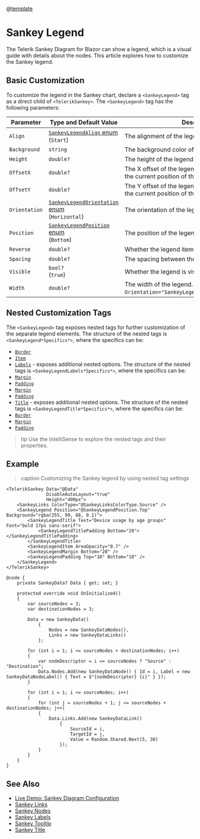 @[template](/_contentTemplates/common/parameters-table-styles.md#table-layout)

# Sankey Legend

The Telerik Sankey Diagram for Blazor can show a legend, which is a visual guide with details about the nodes. This article explores how to customize the Sankey legend.

## Basic Customization

To customize the legend in the Sankey chart, declare a `<SankeyLegend>` tag as a direct child of `<TelerikSankey>`. The `<SankeyLegend>` tag has the following parameters:

| Parameter | Type and Default&nbsp;Value | Description |
| --------- | ---- | ----------- |
| `Align` | [`SankeyLegendAlign` enum](slug:telerik.blazor.sankeylegendalign) <br/> (`Start`) | The alignment of the legend. |
| `Background` | `string` | The background color of the legend. |
| `Height` | `double?` | The height of the legend. |
| `OffsetX` | `double?` | The X offset of the legend. The offset is relative to the current position of the legend. |
| `OffsetY` | `double?` | The Y offset of the legend. The offset is relative to the current position of the legend. |
| `Orientation` | [`SankeyLegendOrientation` enum](slug:telerik.blazor.sankeylegendorientation) <br/> (`Horizontal`) | The orientation of the legend. |
| `Position` | [`SankeyLegendPosition` enum](slug:telerik.blazor.sankeylegendposition) <br/> (`Bottom`)| The position of the legend. |
| `Reverse` | `double?` | Whether the legend items are reversed. |
| `Spacing` | `double?` | The spacing between the labels of the legend. |
| `Visible` | `bool?` <br/> (`true`) | Whether the legend is visible. |
| `Width` | `double?` | The width of the legend. Applies when `Orientation="SankeyLegendOrientation.Horizontal"`. |

## Nested Customization Tags

The `<SankeyLegend>` tag exposes nested tags for further customization of the separate legend elements. The structure of the nested tags is `<SankeyLegend*Specifics*>`, where the specifics can be:

* [`Border`](slug:telerik.blazor.components.sankeylegendborder)
* [`Item`](slug:telerik.blazor.components.sankeylegenditem)
* [`Labels`](slug:telerik.blazor.components.sankeylegendlabels) - exposes additional nested options. The structure of the nested tags is `<SankeyLegendLabels*Specifics*>`, where the specifics can be:
* [`Margin`](slug:telerik.blazor.components.sankeylegendlabelsmargin)
* [`Padding`](slug:telerik.blazor.components.sankeylegendlabelspadding)
* [`Margin`](slug:telerik.blazor.components.sankeylegendmargin)
* [`Padding`](slug:telerik.blazor.components.sankeylegendpadding)
* [`Title`](slug:telerik.blazor.components.sankeylegendtitle) - exposes additional nested options. The structure of the nested tags is `<SankeyLegendTitle*Specifics*>`, where the specifics can be:
* [`Border`](slug:telerik.blazor.components.sankeylegendtitleborder)
* [`Margin`](slug:telerik.blazor.components.sankeylegendtitlemargin)
* [`Padding`](slug:telerik.blazor.components.sankeylegendtitlepadding)

>tip Use the IntelliSense to explore the nested tags and their properties.

## Example

>caption Customizing the Sankey legend by using nested tag settings

````RAZOR
<TelerikSankey Data="@Data"
               DisableAutoLayout="true"
               Height="400px">
    <SankeyLinks ColorType="@SankeyLinksColorType.Source" />
    <SankeyLegend Position="@SankeyLegendPosition.Top" Background="rgba(255, 99, 88, 0.1)">
        <SankeyLegendTitle Text="Device usage by age groups" Font="bold 17px sans-serif">
            <SankeyLegendTitlePadding Bottom="20"></SankeyLegendTitlePadding>
        </SankeyLegendTitle>
        <SankeyLegendItem AreaOpacity="0.7" />
        <SankeyLegendMargin Bottom="20" />
        <SankeyLegendPadding Top="10" Bottom="10" />
    </SankeyLegend>
</TelerikSankey>

@code {
    private SankeyData? Data { get; set; }

    protected override void OnInitialized()
    {
        var sourceNodes = 3;
        var destinationNodes = 3;

        Data = new SankeyData()
            {
                Nodes = new SankeyDataNodes(),
                Links = new SankeyDataLinks()
            };

        for (int i = 1; i <= sourceNodes + destinationNodes; i++)
        {
            var nodeDescriptor = i <= sourceNodes ? "Source" : "Destination";
            Data.Nodes.Add(new SankeyDataNode() { Id = i, Label = new SankeyDataNodeLabel() { Text = $"{nodeDescriptor} {i}" } });
        }

        for (int i = 1; i <= sourceNodes; i++)
        {
            for (int j = sourceNodes + 1; j <= sourceNodes + destinationNodes; j++)
            {
                Data.Links.Add(new SankeyDataLink()
                    {
                        SourceId = i,
                        TargetId = j,
                        Value = Random.Shared.Next(5, 30)
                    });
            }
        }
    }
}
````

## See Also

* [Live Demo: Sankey Diagram Configuration](https://demos.telerik.com/blazor-ui/sankey/configuration)
* [Sankey Links](slug:sankey-links)
* [Sankey Nodes](slug:sankey-nodes)
* [Sankey Labels](slug:sankey-labels)
* [Sankey Tooltip](slug:sankey-tooltip)
* [Sankey Title](slug:sankey-title)